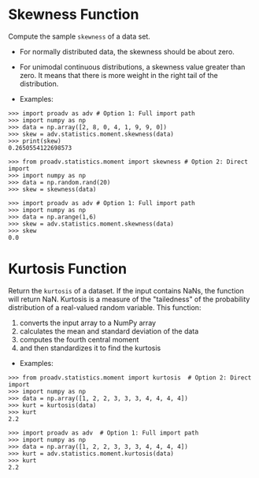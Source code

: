 # Skewness Function

Compute the sample `skewness` of a data set. 
- For normally distributed data, the skewness should be about zero. 
- For unimodal continuous distributions, a skewness value greater than zero. It means that there is more weight in the right tail of the distribution. 

- Examples:

>>>
    >>> import proadv as adv # Option 1: Full import path
    >>> import numpy as np
    >>> data = np.array([2, 8, 0, 4, 1, 9, 9, 0]) 
    >>> skew = adv.statistics.moment.skewness(data)
    >>> print(skew)
    0.2650554122698573

>>>
    >>> from proadv.statistics.moment import skewness # Option 2: Direct import
    >>> import numpy as np
    >>> data = np.random.rand(20)
    >>> skew = skewness(data) 

>>>
    >>> import proadv as adv # Option 1: Full import path
    >>> import numpy as np
    >>> data = np.arange(1,6)
    >>> skew = adv.statistics.moment.skewness(data)
    >>> skew
    0.0


# Kurtosis Function

Return the `kurtosis` of a dataset. If the input contains NaNs, the function will return NaN. 
Kurtosis is a measure of the "tailedness" of the probability distribution of a real-valued random variable. 
This function:
1. converts the input array to a NumPy array 
2. calculates the mean and standard deviation of the data 
3. computes the fourth central moment
4. and then standardizes it to find the kurtosis

- Examples:

>>>
    >>> from proadv.statistics.moment import kurtosis  # Option 2: Direct import
    >>> import numpy as np
    >>> data = np.array([1, 2, 2, 3, 3, 3, 4, 4, 4, 4])
    >>> kurt = kurtosis(data)
    >>> kurt
    2.2

>>>
    >>> import proadv as adv  # Option 1: Full import path
    >>> import numpy as np
    >>> data = np.array([1, 2, 2, 3, 3, 3, 4, 4, 4, 4])
    >>> kurt = adv.statistics.moment.kurtosis(data)
    >>> kurt
    2.2
